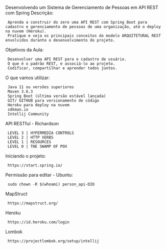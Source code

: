 
 Desenvolvendo um Sistema de Gerenciamento de Pessoas em API REST com Spring
 Descrição:

     Aprenda a construir do zero uma API REST com Spring Boot para cadastro e gerenciamento de pessoas de uma organização, até o deploy na nuvem (Heroku).
     Pratique e veja os principais conceitos do modelo ARQUITETURAL REST envolvidos durante o desenvolvimento do projeto.

 Objetivos da Aula:

     Desenvolver uma API REST para o cadastro de usuário.
     O que é o padrão REST, e associá-lo ao projeto.
     Codificar, compartilhar e aprender todos juntos.

 O que vamos utilizar:

     Java 11 ou versões superiores
     Maven 3.6.3
     Spring Boot (última versão estável lançada)
     GIT/ GITHUB para versionamento de código
     Heroku para deploy na nuvem
     sdkman.io
     Intellij Community

 API RESTful - Richardson

     LEVEL 3 | HYPERMEDIA CONTROLS
     LEVEL 2 | HTTP VERBS
     LEVEL 1 | RESOURCES
     LEVEL 0 | THE SWAMP OF POX

 Iniciando o projeto:

     https://start.spring.io/

 Permissão para editar - Ubuntu:

     sudo chown -R $(whoami) person_api-DIO

 MapStruct

     https://mapstruct.org/

 Heroku

     https://id.heroku.com/login

 Lombok

     https://projectlombok.org/setup/intellij
